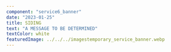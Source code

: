 ```yaml
---
component: "service6_banner"
date: "2023-01-25"
title: SIDING
text: "A MESSAGE TO BE DETERMINED"
textColor: white
featuredImage: ../../../imagestemporary_service_banner.webp
---
```

